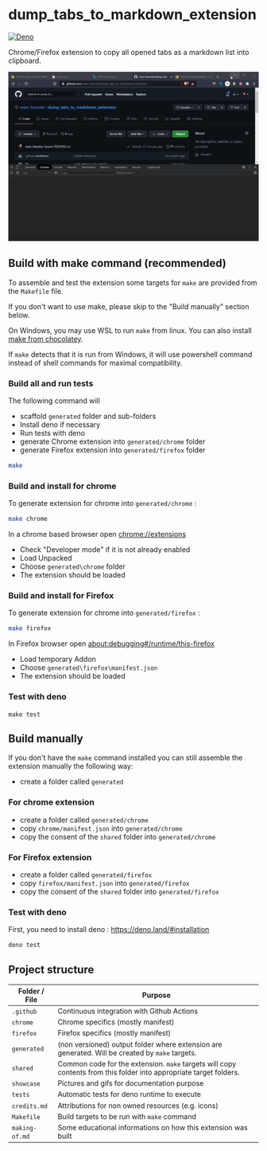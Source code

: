 # dump_tabs_to_markdown_extension

[![Deno](https://github.com/marc-bouvier/dump_tabs_to_markdown_extension/workflows/Deno/badge.svg)](https://github.com/marc-bouvier/dump_tabs_to_markdown_extension/actions)

Chrome/Firefox extension to copy all opened tabs as a markdown list into clipboard.

![Showcase GIF : User clicks on the extension icon. Then clicls on "Dump all tabs as markdown to clipboard" buton. Then all opened tabs are copied into the clipboard as a markdown list of links](/showcase/showcase_video.gif)

## Build with make command (recommended)

To assemble and test the extension some targets for `make` are provided from the `Makefile` file.

If you don't want to use make, please skip to the "Build manually" section below.

On Windows, you may use WSL to run `make` from linux. 
You can also install [make from chocolatey](https://chocolatey.org/packages/make).

If `make` detects that it is run from Windows, it will use powershell command instead of shell commands for maximal compatibility.

### Build all and run tests

The following command will
- scaffold `generated` folder and sub-folders
- Install deno if necessary
- Run tests with deno
- generate Chrome extension into `generated/chrome` folder
- generate Firefox extension into `generated/firefox` folder

```bash
make
```

### Build and install for chrome

To generate extension for chrome into `generated/chrome` :

```bash
make chrome
```

In a chrome based browser open [chrome://extensions](chrome://extensions)
- Check "Developer mode" if it is not already enabled
- Load Unpacked
- Choose `generated\chrome` folder
- The extension should be loaded

### Build and install for Firefox

To generate extension for chrome into `generated/firefox` :

```bash
make firefox
```

In Firefox browser open [about:debugging#/runtime/this-firefox](about:debugging#/runtime/this-firefox)
- Load temporary Addon
- Choose `generated\firefox\manifest.json`
- The extension should be loaded

### Test with deno

```
make test
```

## Build manually

If you don't have the `make` command installed you can still assemble the extension manually the following way:

- create a folder called `generated`

### For chrome extension
- create a folder called `generated/chrome`
- copy `chrome/manifest.json` into `generated/chrome`
- copy the consent of the `shared` folder into `generated/chrome`

### For Firefox extension
- create a folder called `generated/firefox`
- copy `firefox/manifest.json` into `generated/firefox`
- copy the consent of the `shared` folder into `generated/firefox`

### Test with deno

First, you need to install deno : https://deno.land/#installation

```
deno test
```

## Project structure

| Folder / File | Purpose |
| ------ | ------- |
| `.github` | Continuous integration with Github Actions |
| `chrome` | Chrome specifics (mostly manifest) |
| `firefox` | Firefox specifics (mostly manifest) |
| `generated` | (non versioned) output folder where extension are generated. Will be created by `make` targets. |
| `shared` | Common code for the extension. `make` targets will copy contents from this folder into appropriate target folders. |
| `showcase` | Pictures and gifs for documentation purpose |
| `tests` | Automatic tests for deno runtime to execute |
| `credits.md` | Attributions for non owned resources (e.g. icons) |
| `Makefile` | Build targets to be run with `make` command |
| `making-of.md` | Some educational informations on how this extension was built |